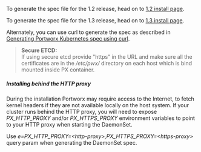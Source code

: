 To generate the spec file for the 1.2 release, head on to [1.2 install page](https://install.portworx.com).

To generate the spec file for the 1.3 release, head on to [1.3 install page](https://install.portworx.com:8443).

Alternately, you can use curl to generate the spec as described in [Generating Portworx Kubernetes spec using curl](/scheduler/kubernetes/px-k8s-spec-curl.html).

>**Secure ETCD:**<br/> If using secure etcd provide "https" in the URL and make sure all the certificates are in the _/etc/pwx/_ directory on each host which is bind mounted inside PX container.


##### Installing behind the HTTP proxy

During the installation Portworx may require access to the Internet, to fetch kernel headers if they are not available locally on the host system.  If your cluster runs behind the HTTP proxy, you will need to expose _PX\_HTTP\_PROXY_ and/or _PX\_HTTPS\_PROXY_ environment variables to point to your HTTP proxy when starting the DaemonSet. 

Use _e=PX\_HTTP\_PROXY=\<http-proxy>,PX\_HTTPS\_PROXY=\<https-proxy>_ query param when generating the DaemonSet spec.
